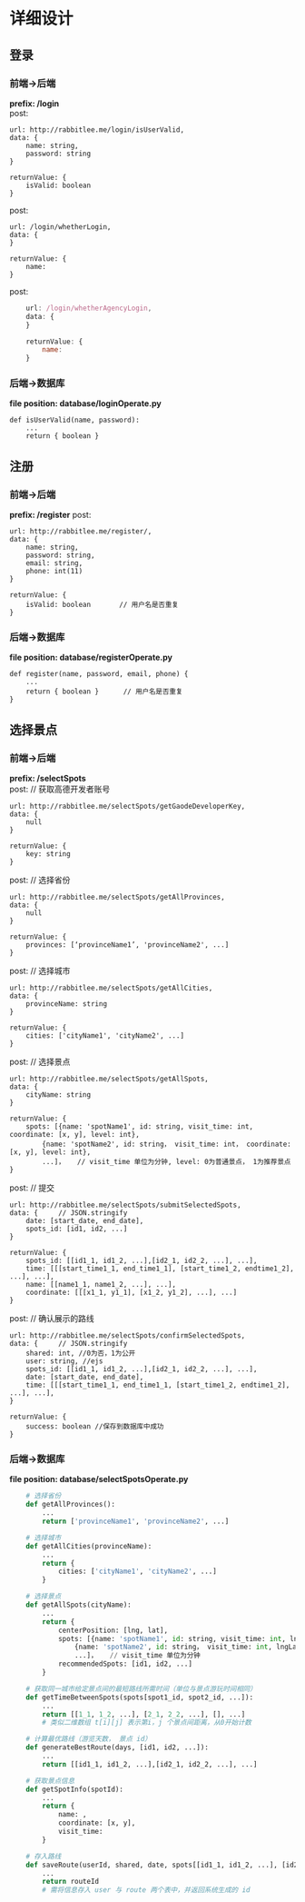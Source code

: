 # 详细设计

## 登录
### 前端->后端
**prefix: /login**  
post:   

    url: http://rabbitlee.me/login/isUserValid,
    data: {
        name: string,
        password: string
    }

    returnValue: {
        isValid: boolean
    }

post:

    url: /login/whetherLogin,
    data: {
    }

    returnValue: {
        name:
    }

post:
```javascript
    url: /login/whetherAgencyLogin,
    data: {
    }

    returnValue: {
        name: 
    }
```

### 后端->数据库
**file position: database/loginOperate.py**  

    def isUserValid(name, password):
        ...
        return { boolean }


## 注册
### 前端->后端
**prefix: /register**
post:

    url: http://rabbitlee.me/register/,
    data: {
        name: string,
        password: string,
        email: string,
        phone: int(11)
    }

    returnValue: {
        isValid: boolean       // 用户名是否重复
    }

### 后端->数据库
**file position: database/registerOperate.py**

    def register(name, password, email, phone) {
        ...
        return { boolean }      // 用户名是否重复
    }


## 选择景点
### 前端->后端
**prefix: /selectSpots**  
post: //  获取高德开发者账号

    url: http://rabbitlee.me/selectSpots/getGaodeDeveloperKey,
    data: {
        null
    }

    returnValue: {
        key: string
    }

post: // 选择省份

    url: http://rabbitlee.me/selectSpots/getAllProvinces,
    data: {
        null
    }

    returnValue: {
        provinces: [‘provinceName1’, 'provinceName2', ...]
    }

post: // 选择城市

    url: http://rabbitlee.me/selectSpots/getAllCities,
    data: {
        provinceName: string
    }

    returnValue: {
        cities: ['cityName1', 'cityName2', ...]
    }

post: // 选择景点

    url: http://rabbitlee.me/selectSpots/getAllSpots,
    data: {
        cityName: string
    }

    returnValue: {
        spots: [{name: 'spotName1', id: string, visit_time: int, coordinate: [x, y], level: int},
            {name: 'spotName2', id: string， visit_time: int， coordinate: [x, y], level: int},
            ...]，   // visit_time 单位为分钟, level: 0为普通景点， 1为推荐景点
    }

post: // 提交

    url: http://rabbitlee.me/selectSpots/submitSelectedSpots,
    data: {     // JSON.stringify
        date: [start_date, end_date],
        spots_id: [id1, id2, ...]
    }

    returnValue: {
        spots_id: [[id1_1, id1_2, ...],[id2_1, id2_2, ...], ...],
        time: [[[start_time1_1, end_time1_1], [start_time1_2, endtime1_2], ...], ...],
        name: [[name1_1, name1_2, ...], ...],
        coordinate: [[[x1_1, y1_1], [x1_2, y1_2], ...], ...]        
    }

post: // 确认展示的路线

    url: http://rabbitlee.me/selectSpots/confirmSelectedSpots,
    data: {     // JSON.stringify
        shared: int, //0为否，1为公开
        user: string, //ejs
        spots_id: [[id1_1, id1_2, ...],[id2_1, id2_2, ...], ...],
        date: [start_date, end_date],
        time: [[[start_time1_1, end_time1_1, [start_time1_2, endtime1_2], ...], ...],
    }

    returnValue: {
        success: boolean //保存到数据库中成功    
    }

### 后端->数据库
**file position: database/selectSpotsOperate.py**
```python
    # 选择省份
    def getAllProvinces():
        ...
        return ['provinceName1', 'provinceName2', ...]

    # 选择城市
    def getAllCities(provinceName):
        ...
        return {
            cities: ['cityName1', 'cityName2', ...]
        }

    # 选择景点
    def getAllSpots(cityName):
        ...
        return {
            centerPosition: [lng, lat],
            spots: [{name: 'spotName1', id: string, visit_time: int, lngLat: [lng, lat]},
                {name: 'spotName2', id: string， visit_time: int, lngLat: [lng, lat]},
                ...]，   // visit_time 单位为分钟
            recommendedSpots: [id1, id2, ...]
        }

    # 获取同一城市给定景点间的最短路线所需时间（单位与景点游玩时间相同）
    def getTimeBetweenSpots(spots[spot1_id, spot2_id, ...]):
        ...
        return [[1_1, 1_2, ...], [2_1, 2_2, ...], [], ...]
        # 类似二维数组 t[i][j] 表示第i，j 个景点间距离，从0开始计数

    # 计算最优路线（游览天数， 景点 id）
    def generateBestRoute(days, [id1, id2, ...]):
        ...
        return [[id1_1, id1_2, ...],[id2_1, id2_2, ...], ...]

    # 获取景点信息
    def getSpotInfo(spotId):
        ...
        return {
            name: ,
            coordinate: [x, y],
            visit_time:
        }

    # 存入路线
    def saveRoute(userId, shared, date, spots[[id1_1, id1_2, ...], [id2_1, id2_2, ...], ...], time[[[start_time1_1, end_time1_1, [start_time1_2, endtime1_2], ...], ...]):
        ...
        return routeId
        # 需将信息存入 user 与 route 两个表中，并返回系统生成的 id

```
